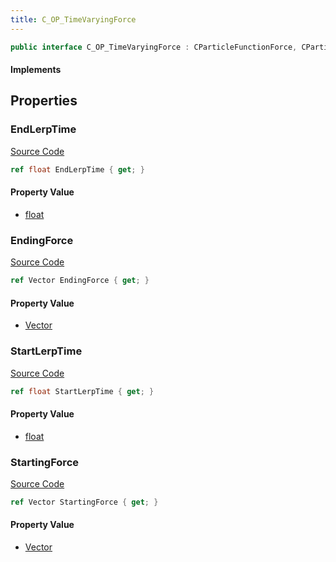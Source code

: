 ```yaml
---
title: C_OP_TimeVaryingForce
---
```


```csharp
public interface C_OP_TimeVaryingForce : CParticleFunctionForce, CParticleFunction, ISchemaClass<CParticleFunction>, ISchemaClass<CParticleFunctionForce>, ISchemaClass<C_OP_TimeVaryingForce>, ISchemaField, ISchemaClass, INativeHandle
```

#### Implements

## Properties

### EndLerpTime

[Source Code](https://github.com/swiftly-solution/swiftlys2/blob/main/managed/src/SwiftlyS2.Generated/Schemas/Interfaces/C_OP_TimeVaryingForce.cs#L21)

```csharp
ref float EndLerpTime { get; }
```

#### Property Value

- [float](https://learn.microsoft.com/dotnet/api/system.single)

### EndingForce

[Source Code](https://github.com/swiftly-solution/swiftlys2/blob/main/managed/src/SwiftlyS2.Generated/Schemas/Interfaces/C_OP_TimeVaryingForce.cs#L23)

```csharp
ref Vector EndingForce { get; }
```

#### Property Value

- [Vector](/docs/api/shared/natives/vector)

### StartLerpTime

[Source Code](https://github.com/swiftly-solution/swiftlys2/blob/main/managed/src/SwiftlyS2.Generated/Schemas/Interfaces/C_OP_TimeVaryingForce.cs#L17)

```csharp
ref float StartLerpTime { get; }
```

#### Property Value

- [float](https://learn.microsoft.com/dotnet/api/system.single)

### StartingForce

[Source Code](https://github.com/swiftly-solution/swiftlys2/blob/main/managed/src/SwiftlyS2.Generated/Schemas/Interfaces/C_OP_TimeVaryingForce.cs#L19)

```csharp
ref Vector StartingForce { get; }
```

#### Property Value

- [Vector](/docs/api/shared/natives/vector)

